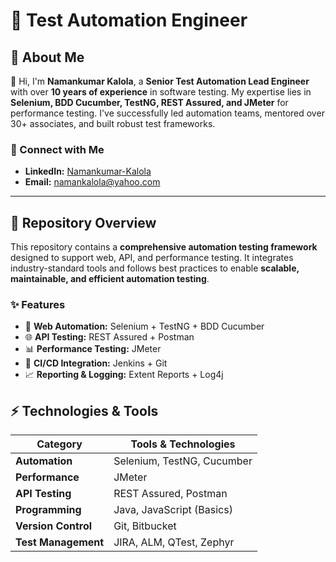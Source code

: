 # 🚀 Test Automation Engineer  

## 📌 About Me  
👋 Hi, I'm **Namankumar Kalola**, a **Senior Test Automation Lead Engineer** with over **10 years of experience** in software testing. My expertise lies in **Selenium, BDD Cucumber, TestNG, REST Assured, and JMeter** for performance testing. I've successfully led automation teams, mentored over 30+ associates, and built robust test frameworks.  

### 🔗 Connect with Me  
- **LinkedIn:** [Namankumar-Kalola](https://www.linkedin.com/in/namankumar-kalola-83648615/)  
- **Email:** [namankalola@yahoo.com](mailto:namankalola@yahoo.com)  

---

## 📂 Repository Overview  
This repository contains a **comprehensive automation testing framework** designed to support web, API, and performance testing. It integrates industry-standard tools and follows best practices to enable **scalable, maintainable, and efficient automation testing**.  

### ✨ Features  
- 🚀 **Web Automation:** Selenium + TestNG + BDD Cucumber  
- 🌐 **API Testing:** REST Assured + Postman  
- 📊 **Performance Testing:** JMeter  
- 🔄 **CI/CD Integration:** Jenkins + Git  
- 📈 **Reporting & Logging:** Extent Reports + Log4j  


## ⚡ Technologies & Tools  
| Category            | Tools & Technologies |
|--------------------|--------------------|
| **Automation**      | Selenium, TestNG, Cucumber |
| **Performance**     | JMeter |
| **API Testing**     | REST Assured, Postman |
| **Programming**     | Java, JavaScript (Basics) |
| **Version Control** | Git, Bitbucket |
| **Test Management** | JIRA, ALM, QTest, Zephyr |
